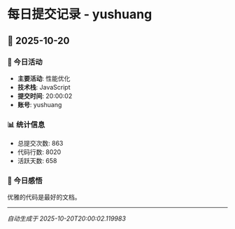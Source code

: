 # 每日提交记录 - yushuang

## 📅 2025-10-20

### 🎯 今日活动
- **主要活动**: 性能优化
- **技术栈**: JavaScript
- **提交时间**: 20:00:02
- **账号**: yushuang

### 📊 统计信息
- 总提交次数: 863
- 代码行数: 8020
- 活跃天数: 658

### 💭 今日感悟
优雅的代码是最好的文档。

---
*自动生成于 2025-10-20T20:00:02.119983*
